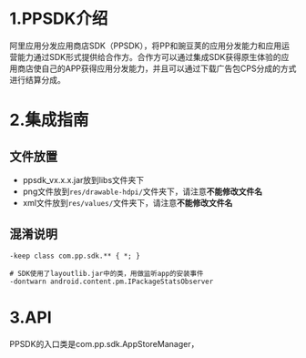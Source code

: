 # 1.PPSDK介绍
阿里应用分发应用商店SDK（PPSDK），将PP和豌豆荚的应用分发能力和应用运营能力通过SDK形式提供给合作方。合作方可以通过集成SDK获得原生体验的应用商店使自己的APP获得应用分发能力，并且可以通过下载广告包CPS分成的方式进行结算分成。

# 2.集成指南
## 文件放置
- ppsdk_vx.x.x.jar放到libs文件夹下
- png文件放到`res/drawable-hdpi/`文件夹下，请注意**不能修改文件名**
- xml文件放到`res/values/`文件夹下，请注意**不能修改文件名**

## 混淆说明
```
-keep class com.pp.sdk.** { *; }

# SDK使用了layoutlib.jar中的类，用做监听app的安装事件
-dontwarn android.content.pm.IPackageStatsObserver
```
# 3.API
PPSDK的入口类是com.pp.sdk.AppStoreManager，
